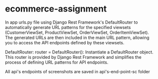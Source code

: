 # ecommerce-assignment

In app urls.py file using Django Rest Framework's DefaultRouter to automatically generate URL patterns for the specified viewsets (CustomerViewSet, ProductViewSet, OrderViewSet, OrderItemViewSet). The generated URLs are then included in the main URL pattern, allowing you to access the API endpoints defined by these viewsets.

DefaultRouter:
router = DefaultRouter(): Instantiate a DefaultRouter object. This router is provided by Django Rest Framework and simplifies the process of defining URL patterns for API endpoints.

All api's endpoints of screenshots are saved in api's-end-point-sc folder





